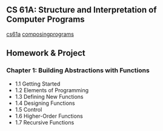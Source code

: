 ## CS 61A: Structure and Interpretation of Computer Programs

[cs61a](https://cs61a.org/)
[composingprograms](http://composingprograms.com/)

## Homework & Project

### Chapter 1: Building Abstractions with Functions
+ 1.1 Getting Started
+ 1.2 Elements of Programming
+ 1.3 Defining New Functions
+ 1.4 Designing Functions
+ 1.5 Control
+ 1.6 Higher-Order Functions
+ 1.7 Recursive Functions
